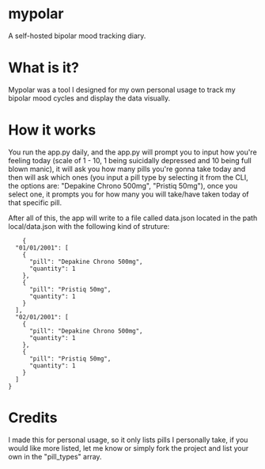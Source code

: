 # mypolar

A self-hosted bipolar mood tracking diary.

# What is it?

Mypolar was a tool I designed for my own personal usage to track my bipolar mood cycles and display the data visually.

# How it works

You run the app.py daily, and the app.py will prompt you to input how you're feeling today (scale of 1 - 10, 1 being suicidally depressed and 10 being full blown manic), it will ask you how many pills you're gonna take today and then will ask which ones (you input a pill type by selecting it from the CLI, the options are: "Depakine Chrono 500mg", "Pristiq 50mg"), once you select one, it prompts you for how many you will take/have taken today of that specific pill.

After all of this, the app will write to a file called data.json located in the path local/data.json with the following kind of struture:

```
    {
  "01/01/2001": [
    {
      "pill": "Depakine Chrono 500mg",
      "quantity": 1
    },
    {
      "pill": "Pristiq 50mg",
      "quantity": 1
    }
  ],
  "02/01/2001": [
    {
      "pill": "Depakine Chrono 500mg",
      "quantity": 1
    },
    {
      "pill": "Pristiq 50mg",
      "quantity": 1
    }
  ]
}
```

# Credits

I made this for personal usage, so it only lists pills I personally take, if you would like more listed, let me know or simply fork the project and list your own in the "pill_types" array.
